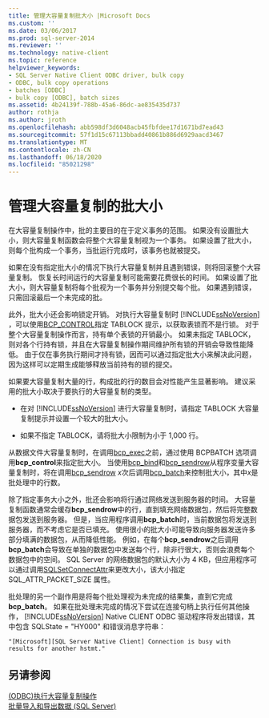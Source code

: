 ```yaml
---
title: 管理大容量复制批大小 |Microsoft Docs
ms.custom: ''
ms.date: 03/06/2017
ms.prod: sql-server-2014
ms.reviewer: ''
ms.technology: native-client
ms.topic: reference
helpviewer_keywords:
- SQL Server Native Client ODBC driver, bulk copy
- ODBC, bulk copy operations
- batches [ODBC]
- bulk copy [ODBC], batch sizes
ms.assetid: 4b24139f-788b-45a6-86dc-ae835435d737
author: rothja
ms.author: jroth
ms.openlocfilehash: abb598df3d6048acb45fbfdee17d1671bd7ead43
ms.sourcegitcommit: 57f1d15c67113bbadd40861b886d6929aacd3467
ms.translationtype: MT
ms.contentlocale: zh-CN
ms.lasthandoff: 06/18/2020
ms.locfileid: "85021298"
---
```

# <a name="managing-bulk-copy-batch-sizes"></a>管理大容量复制的批大小
  在大容量复制操作中，批的主要目的在于定义事务的范围。 如果没有设置批大小，则大容量复制函数会将整个大容量复制视为一个事务。 如果设置了批大小，则每个批构成一个事务，当批运行完成时，该事务也就被提交。  
  
 如果在没有指定批大小的情况下执行大容量复制并且遇到错误，则将回滚整个大容量复制。 恢复长时间运行的大容量复制可能需要花费很长的时间。 如果设置了批大小，则大容量复制将每个批视为一个事务并分别提交每个批。 如果遇到错误，只需回滚最后一个未完成的批。  
  
 此外，批大小还会影响锁定开销。 对执行大容量复制时 [!INCLUDE[ssNoVersion](../../includes/ssnoversion-md.md)] ，可以使用[BCP_CONTROL](../native-client-odbc-extensions-bulk-copy-functions/bcp-control.md)指定 TABLOCK 提示，以获取表锁而不是行锁。 对于整个大容量复制操作而言，持有单个表锁的开销最小。 如果未指定 TABLOCK，则对各个行持有锁，并且在大容量复制操作期间维护所有锁的开销会导致性能降低。 由于仅在事务执行期间才持有锁，因而可以通过指定批大小来解决此问题，因为这样可以定期生成能够释放当前持有的锁的提交。  
  
 如果要大容量复制大量的行，构成批的行的数目会对性能产生显著影响。 建议采用的批大小取决于要执行的大容量复制的类型。  
  
-   在对 [!INCLUDE[ssNoVersion](../../includes/ssnoversion-md.md)] 进行大容量复制时，请指定 TABLOCK 大容量复制提示并设置一个较大的批大小。  
  
-   如果不指定 TABLOCK，请将批大小限制为小于 1,000 行。  
  
 从数据文件大容量复制时，在调用[bcp_exec](../native-client-odbc-extensions-bulk-copy-functions/bcp-exec.md)之前，通过使用 BCPBATCH 选项调用**bcp_control**来指定批大小。 当使用[bcp_bind](../native-client-odbc-extensions-bulk-copy-functions/bcp-bind.md)和[bcp_sendrow](../native-client-odbc-extensions-bulk-copy-functions/bcp-sendrow.md)从程序变量大容量复制时，将在调用[bcp_sendrow](../native-client-odbc-extensions-bulk-copy-functions/bcp-sendrow.md) *x*次后调用[bcp_batch](../native-client-odbc-extensions-bulk-copy-functions/bcp-batch.md)来控制批大小，其中*x*是批处理中的行数。  
  
 除了指定事务大小之外，批还会影响将行通过网络发送到服务器的时间。 大容量复制函数通常会缓存**bcp_sendrow**中的行，直到填充网络数据包，然后将完整数据包发送到服务器。 但是，当应用程序调用**bcp_batch**时，当前数据包将发送到服务器，而不考虑它是否已填充。 使用很小的批大小可能导致向服务器发送许多部分填满的数据包，从而降低性能。 例如，在每个**bcp_sendrow**之后调用**bcp_batch**会导致在单独的数据包中发送每个行，除非行很大，否则会浪费每个数据包中的空间。 SQL Server 的网络数据包的默认大小为 4 KB，但应用程序可以通过调用[SQLSetConnectAttr](../native-client-odbc-api/sqlsetconnectattr.md)来更改大小，该大小指定 SQL_ATTR_PACKET_SIZE 属性。  
  
 批处理的另一个副作用是将每个批处理视为未完成的结果集，直到它完成**bcp_batch**。 如果在批处理未完成的情况下尝试在连接句柄上执行任何其他操作， [!INCLUDE[ssNoVersion](../../includes/ssnoversion-md.md)] Native CLIENT ODBC 驱动程序将发出错误，其中包含 SQLState = "HY000" 和错误消息字符串：  
  
```  
"[Microsoft][SQL Server Native Client] Connection is busy with  
results for another hstmt."  
```  
  
## <a name="see-also"></a>另请参阅  
 [&#40;ODBC&#41;执行大容量复制操作](performing-bulk-copy-operations-odbc.md)   
 [批量导入和导出数据 (SQL Server)](../import-export/bulk-import-and-export-of-data-sql-server.md)  
  
  
